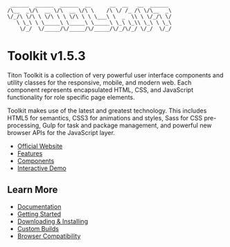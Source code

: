 ```
 ______  ______  ______  __      __  __   __  ______
/\__  _\/\  __ \/\  __ \/\ \    /\ \/ /_ /\ \/\__  _\
\/_/\ \/\ \ \/\ \ \ \/\ \ \ \___\ \  _  \\ \ \/_/\ \/
   \ \_\ \ \_____\ \_____\ \_____\ \_\ \_\\ \_\ \ \_\
    \/_/  \/_____/\/_____/\/_____/\/_/\/_/ \/_/  \/_/
```

# Toolkit v1.5.3 #

Titon Toolkit is a collection of very powerful user interface components and utility classes
for the responsive, mobile, and modern web. Each component represents encapsulated HTML, CSS,
and JavaScript functionality for role specific page elements.

Toolkit makes use of the latest and greatest technology. This includes HTML5 for semantics,
CSS3 for animations and styles, Sass for CSS pre-processing, Gulp for task and package management,
and powerful new browser APIs for the JavaScript layer.

* [Official Website](http://titon.io/toolkit)
* [Features](http://titon.io/toolkit#features)
* [Components](http://titon.io/toolkit#components)
* [Interactive Demo](http://demo.titon.io/)

## Learn More ##

* [Documentation](https://github.com/titon/toolkit/tree/master/docs/en)
* [Getting Started](https://github.com/titon/toolkit/blob/master/docs/en/setup/getting-started.md)
* [Downloading & Installing](https://github.com/titon/toolkit/blob/master/docs/en/setup/installing.md)
* [Custom Builds](https://github.com/titon/toolkit/blob/master/docs/en/setup/custom-builds.md)
* [Browser Compatibility](https://github.com/titon/toolkit/blob/master/docs/en/support/compatibility.md)